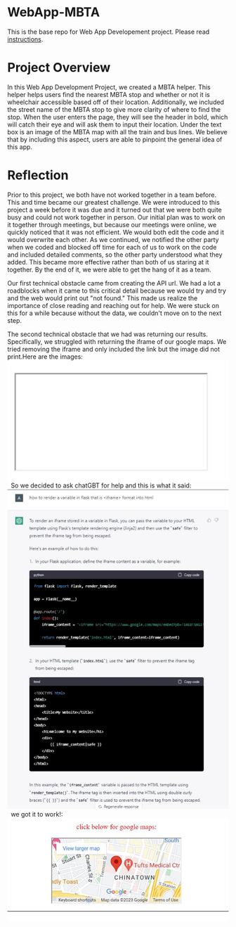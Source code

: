 # WebApp-MBTA
 This is the base repo for Web App Developement project. Please read [instructions](instructions.md). 
# Project Overview
In this Web App Development Project, we created a MBTA helper. This helper helps users find the nearest MBTA stop and whether or not it is wheelchair accessible based off of their location. Additionally, we included the street name of the MBTA stop to give more clarity of where to find the stop. When the user enters the page, they will see the header in bold, which will catch their eye and will ask them to input their location. Under the text box is an image of the MBTA map with all the train and bus lines. We believe that by including this aspect, users are able to pinpoint the general idea of this app. 

# Reflection
Prior to this project, we both have not worked together in a team before. This and time became our greatest challenge. We were introduced to this project a week before it was due and it turned out that we were both quite busy and could not work together in person. Our initial plan was to work on it together through meetings, but because our meetings were online, we quickly noticed that it was not efficient. We would both edit the code and it would overwrite each other. As we continued, we notified the other party when we coded and blocked off time for each of us to work on the code and included detailed comments, so the other party understood what they added. This became more effective rather than both of us staring at it together.  By the end of it, we were able to get the hang of it as a team. 

Our first technical obstacle came from creating the API url. We had a lot a roadblocks when it came to this critical detail because we would try and try and the web would print out "not found." This made us realize the importance of close reading and reaching out for help. We were stuck on this for a while because without the data, we couldn't move on to the next step.

The second technical obstacle that we had was returning our results. Specifically, we struggled with returning the iframe of our google maps. We tried removing the iframe and only included the link but the image did not print.Here are the images: ![screenshot of the blank image](images/blankimage.JPG) &nbsp; So we decided to ask chatGBT for help and this is what it said: ![screenshot of CHATGBT help](images/renderimage.JPG) &nbsp; we got it to work!: ![screenshot of results](images/result.JPG)

